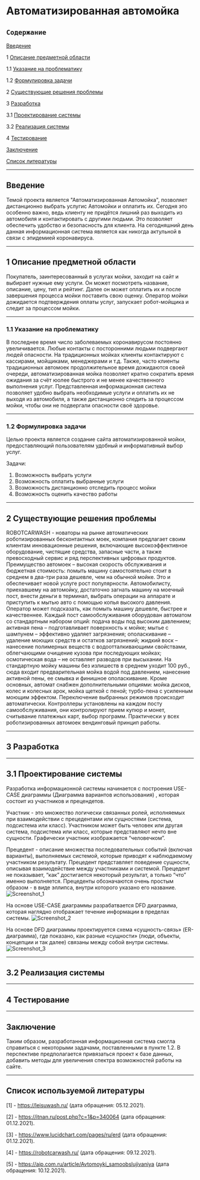 # Автоматизированная автомойка
## `Содержание`
[Введение](#введение)

1 [Описание предметной области](#по)

1.1 [Указание на проблематику](#проблематика) 

1.2 [Формулировка задачи](#формулировка_задачи)

2  [Существующие решения проблемы](#решения_проблемы)

3 [Разработка](#разработка)

3.1 [Проектирование системы](#проектирование)

3.2 [Реализация системы](#реализация)

4 [Тестирование](#тестирование)

[Заключение](#заключение)

[Список литературы](#литература)

***
## Введение <a name ="введение"></a>
Темой проекта является "Автоматизированная Автомойка", позволяет дистанционно выбрать услугис Автомойки и оплатить их. Сегодня это особенно важно, ведь клиенту не придётся лишний раз выходить из автомобиля и контактировать с другими людьми. Это позволяет обеспечить удобство и безопасность для клиента. На сегодняшний день данная информационная система является как никогда актульной в связи с эпидемией коронавируса.
***
## 1 Описание предметной области <a name ="по"></a>
Покупатель, заинтересованный в услугах мойки, заходит на сайт и выбирает нужные ему услуги. Он может посмотреть название, описание, цену, тип и рейтинг. Далее он может оплатить их и после завершения процесса мойки поставить свою оценку. Оператор мойки дожидается подтверждения оплаты услуг, запускает робот-мойщика и следит за процессом мойки.
***
  ### 1.1 Указание на проблематику <a name ="проблематика"></a>
В последнее время число заболеваемых коронавирусом постоянно увеличивается. Любые контакты с посторонними людьми подвергают людей опасности. На традиционных мойках клиенты контактируют с кассирами, мойщиками, менеджерами и т.д. Также, часто клиенты традиционных автомоек продолжительное время дожидаются своей очереди, автоматизированная мойка позволяет кратно сократить время ожидания за счёт юолее быстрого и не менее качественного выполнения услуг. Представленная информационная система позволяет удобно выбрать необходимые услуги и оплатить их не выходя из автомобиля, а также дистанционно следить за процессом мойки, чтобы они не подвергали опасности своё здоровье.
***
  ### 1.2 Формулировка задачи <a name ="формулировка_задачи"></a>
  Целью проекта является создание сайта автоматизированной мойки, предоставляющий пользователям удобный и информативный выбор услуг.
  
  Задачи:
  1. Возможность выбрать услуги
  2. Возможность оплатить выбранные услуги
  3. Возможность дистанционно отследить процесс мойки
  4. Возможность оценить качество работы
  ***
## 2 Существующие решения проблемы <a name ="решения_проблемы"></a>
ROBOTCARWASH - новаторы на рынке автоматических роботизированных бесконтактных моек, компания предлагает своим клиентам инновационные решения, включающие высокоэффективное оборудование, чистящие средства, запасные части, а также превосходный сервис и ряд перспективных цифровых продуктов.
Преимущество автомоек – высокая скорость обслуживания и бюджетная стоимость: помыть машину самостоятельно стоит в среднем в два-три раза дешевле, чем на обычной мойке. Это и обеспечивает новой услуге рост популярности.
Автомобилисту, приехавшему на автомойку, достаточно загнать машину на моечный пост, внести деньги в терминал, выбрать операции на аппарате и приступить к мытью авто с помощью копья высокого давления. Оператор может подсказать, как помыть машину дешевле, быстрее и качественнее.
Каждый пост самообслуживания оборудован автоматом со стандартным набором опций:
подача воды под высоким давлением;
активная пена – подготавливает поверхность к мойке;
мытье с шампунем – эффективно удаляет загрязнения;
ополаскивание – удаление моющих средств и остатков загрязнений;
жидкий воск – нанесение полимерных веществ с водоотталкивающими свойствами, облегчающими очищение кузова при последующих мойках;
осмотическая вода – не оставляет разводов при высыхании.
На стандартную мойку машины без излишеств в среднем уходит 100 руб., сюда входит предварительная мойка водой под давлением, нанесение активной пены, ее смывка и финишное ополаскивание.
Кроме основных, автомат снабжен дополнительными опциями: мойка дисков, колес и колесных арок, мойка щеткой с пеной; турбо-пена с усиленным моющим эффектом. Переключение выбранных режимов происходит автоматически.
Контроллеры установлены на каждом посту самообслуживания, они контролируют прием купюр и монет, считывание платежных карт, выбор программ.
Практически у всех роботизированных автомоек вендинговый принцип работы. 
***
## 3 Разработка <a name ="разработка"></a>
***
## 3.1 Проектирование системы <a name ="проектирование"></a>
Разработка информационной системы начинается с построения USE-CASE диаграммы (Диаграмма вариантов использования) , которая состоит из участников и прецендетов.

Участник - это множество логически связанных ролей, исполняемых при взаимодействии с прецедентами или сущностями (система, подсистема или класс). Участником может быть человек или другая система, подсистема или класс, которые представляют нечто вне сущности. Графически участник изображается “человечком”.

Прецедент - описание множества последовательных событий (включая варианты), выполняемых системой, которые приводят к наблюдаемому участником результату. Прецедент представляет поведение сущности, описывая взаимодействие между участниками и системой. Прецедент не показывает, “как” достигается некоторый результат, а только “что” именно выполняется. Прецеденты обозначаются очень простым образом - в виде эллипса, внутри которого указано его название.
![Screenshot_1](https://user-images.githubusercontent.com/92502524/152893509-899315db-2a83-4c26-90f3-b3851ea55f86.png)

На основе USE-CASE диаграммы разрабатвается DFD диаграмма, которая наглядно отображает течение информации в пределах системы.
![Screenshot_2](https://user-images.githubusercontent.com/92502524/152893543-91792d33-33e9-42bd-8572-8753441dbe2e.png)

На основе DFD диаграммы проектируется схема «сущность-связь» (ER-диаграмма), где показано, как разные «сущности» (люди, объекты, концепции и так далее) связаны между собой внутри системы.
![Screenshot_3](https://user-images.githubusercontent.com/92502524/153966650-e2b45eb5-19ad-4c7f-a736-91c8b9430753.png)

***
## 3.2 Реализация системы <a name ="реализация"></a>
***
## 4 Тестирование <a name ="тестирование"></a>
***
## Заключение <a name ="заключение"></a>
Таким образом, разработанная информационная система смогла справиться с некоторыми задачами, поставленными в пункте 1.2. В перспективе предполагается привязаться проект к базе данных, добавить методы для увеличения спектра возможностей работы на сайте.
***
## Список используемой литературы <a name ="литература"></a>
[1] - https://leisuwash.ru/ (дата обращения: 05.12.2021).

[2] - https://itnan.ru/post.php?c=1&p=340064 (дата обращения: 01.12.2021).

[3] - https://www.lucidchart.com/pages/ru/erd (дата обращения: 01.12.2021).

[4] - https://robotcarwash.ru/ (дата обращения: 09.12.2021).

[5] - https://aip.com.ru/article/Avtomoyki_samoobslujivaniya (дата обращения: 10.12.2021).

